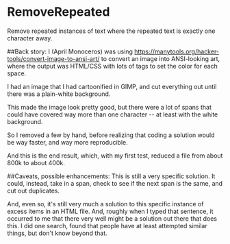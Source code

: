 # RemoveRepeated
Remove repeated instances of text where the repeated text is exactly one character away.

##Back story:
I (April Monoceros) was using https://manytools.org/hacker-tools/convert-image-to-ansi-art/ to convert an image
into ANSI-looking art, where the output was HTML/CSS with lots of <span> tags to set the color for each space.

I had an image that I had cartoonified in GIMP, and cut everything out until there was a plain-white background.

This made the image look pretty good, but there were a lot of spans that could have covered way more than one
character -- at least with the white background.

So I removed a few by hand, before realizing that coding a solution would be way faster, and way more reproducible.

And this is the end result, which, with my first test, reduced a file from about 800k to about 400k.

##Caveats, possible enhancements:
This is still a very specific solution. It could, instead, take in a span, check to see if the next span
is the same, and cut out duplicates.

And, even so, it's still very much a solution to this specific instance of excess items in an HTML file. And,
roughly when I typed that sentence, it occurred to me that there very well might be a solution out there that does
this. I did one search, found that people have at least attempted similar things, but don't know beyond that.
